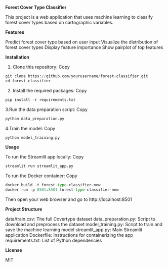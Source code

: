 **Forest Cover Type Classifier**

This project is a web application that uses machine learning to classify forest cover types based on cartographic variables.

**Features**

Predict forest cover type based on user input
Visualize the distribution of forest cover types
Display feature importance
Show pairplot of top features

**Installation**

1. Clone this repository:
Copy
```python
git clone https://github.com/yourusername/forest-classifier.git
cd forest-classifier
```
2. Install the required packages:
Copy
```python
pip install -r requirements.txt
```
3.Run the data preparation script:
Copy
```python
python data_preparation.py
```
4.Train the model:
Copy
```python
python model_training.py
```

**Usage**

To run the Streamlit app locally:
Copy
```python
streamlit run streamlit_app.py
```
To run the Docker container:
Copy
```python
docker build -t forest-type-classifier-new .
docker run -p 8501:8501 forest-type-classifier-new

```
Then open your web browser and go to http://localhost:8501

**Project Structure**

data/train.csv: The full Covertype dataset
data_preparation.py: Script to download and preprocess the dataset
model_training.py: Script to train and save the machine learning model
streamlit_app.py: Main Streamlit application
Dockerfile: Instructions for containerizing the app
requirements.txt: List of Python dependencies

**License**

MIT